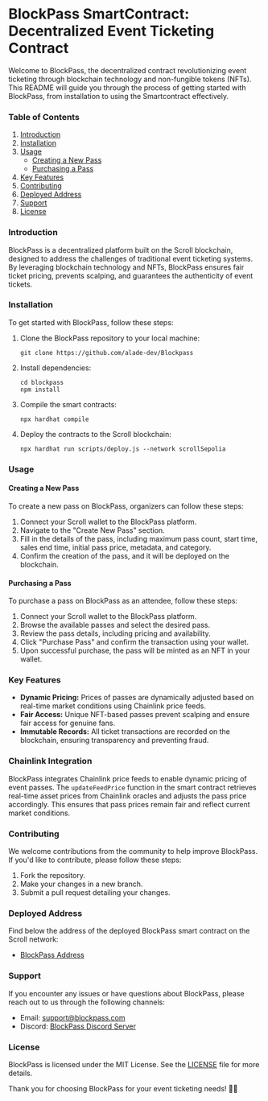 # BlockPass SmartContract: Decentralized Event Ticketing Contract

Welcome to BlockPass, the decentralized contract revolutionizing event ticketing through blockchain technology and non-fungible tokens (NFTs). This README will guide you through the process of getting started with BlockPass, from installation to using the Smartcontract effectively.

### Table of Contents
1. [Introduction](#introduction)
2. [Installation](#installation)
3. [Usage](#usage)
    - [Creating a New Pass](#creating-a-new-pass)
    - [Purchasing a Pass](#purchasing-a-pass)
4. [Key Features](#key-features)
5. [Contributing](#contributing)
6. [Deployed Address](#deployed-address)
6. [Support](#support)
7. [License](#license)

### Introduction
BlockPass is a decentralized platform built on the Scroll blockchain, designed to address the challenges of traditional event ticketing systems. By leveraging blockchain technology and NFTs, BlockPass ensures fair ticket pricing, prevents scalping, and guarantees the authenticity of event tickets.

### Installation
To get started with BlockPass, follow these steps:

1. Clone the BlockPass repository to your local machine:
   ```
   git clone https://github.com/alade-dev/Blockpass
   ```

2. Install dependencies:
   ```
   cd blockpass
   npm install
   ```

3. Compile the smart contracts:
   ```
   npx hardhat compile
   ```

4. Deploy the contracts to the Scroll blockchain:
   ```
   npx hardhat run scripts/deploy.js --network scrollSepolia
   ```

### Usage
#### Creating a New Pass
To create a new pass on BlockPass, organizers can follow these steps:

1. Connect your Scroll wallet to the BlockPass platform.
2. Navigate to the "Create New Pass" section.
3. Fill in the details of the pass, including maximum pass count, start time, sales end time, initial pass price, metadata, and category.
4. Confirm the creation of the pass, and it will be deployed on the blockchain.

#### Purchasing a Pass
To purchase a pass on BlockPass as an attendee, follow these steps:

1. Connect your Scroll wallet to the BlockPass platform.
2. Browse the available passes and select the desired pass.
3. Review the pass details, including pricing and availability.
4. Click "Purchase Pass" and confirm the transaction using your wallet.
5. Upon successful purchase, the pass will be minted as an NFT in your wallet.

### Key Features
- **Dynamic Pricing:** Prices of passes are dynamically adjusted based on real-time market conditions using Chainlink price feeds.
- **Fair Access:** Unique NFT-based passes prevent scalping and ensure fair access for genuine fans.
- **Immutable Records:** All ticket transactions are recorded on the blockchain, ensuring transparency and preventing fraud.

### Chainlink Integration
BlockPass integrates Chainlink price feeds to enable dynamic pricing of event passes. The `updateFeedPrice` function in the smart contract retrieves real-time asset prices from Chainlink oracles and adjusts the pass price accordingly. This ensures that pass prices remain fair and reflect current market conditions.

### Contributing
We welcome contributions from the community to help improve BlockPass. If you'd like to contribute, please follow these steps:
1. Fork the repository.
2. Make your changes in a new branch.
3. Submit a pull request detailing your changes.

### Deployed Address

Find below the address of the deployed BlockPass smart contract on the Scroll network:

- [BlockPass Address](https://sepolia.scrollscan.com/address/0xD05E461F5CE3D721d614aD881FcB73cCA74D61D4#code)

### Support
If you encounter any issues or have questions about BlockPass, please reach out to us through the following channels:
- Email: support@blockpass.com
- Discord: [BlockPass Discord Server](https://discord.gg/blockpass)

### License
BlockPass is licensed under the MIT License. See the [LICENSE](LICENSE) file for more details.

Thank you for choosing BlockPass for your event ticketing needs! 🎫🚀

